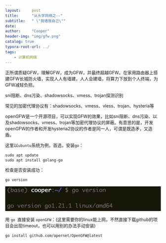 ```yaml
---
layout:     post
title:      "从头学网络之--"
subtitle:   " \"我墙我自己\""
date: 
author:     "Cooper"
header-img: "img/gfw.png"
catalog: true
typora-root-url: ../
tags:
    - 计算机网络
---
```


正所谓质疑GFW，理解GFW，成为GFW，并最终超越GFW。在家用路由器上搭建GFW长城防火墙，实现人人有墙建，人人会建墙，将算力下放到个人终端，为GFW减轻负担。



sni阻断、dns污染、shadowsocks、vmess、trojan探测识别

常见的加密代理协议有：shadowsocks、vmess、vless、trojan、hysteria等



openGFW是一个开源项目，可以实现GFW的效果，比如sni阻断、dns污染、以及shadowsocks、vmess、trojan等加密代理协议的屏蔽。有意思的是，开发openGFW的作者和开发hysteria2协议的作者是同一人，可谓是既造矛，又造盾。



这里以`ubuntu`系统为例，首选，安装`go`：

```
sudo apt update
sudo apt install golang-go
```



检查是否安装成功：

```
go version
```

![image-20240428144440367](/img/md-post/image-20240428144440367.png)



用 `go `直接安装 `openGFW`：(这里需要你的linux能上网，不然直接下载github的项目会出现timeout，也可以用别的办法手动安装)

```
go install github.com/apernet/OpenGFW@latest
```

